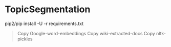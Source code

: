 # TopicSegmentation

pip2/pip install -U -r requirements.txt
> Copy Google-word-embeddings
> Copy wiki-extracted-docs
> Copy nltk-pickles
